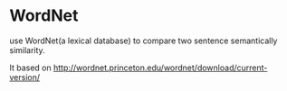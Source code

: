 # WordNet
use WordNet(a lexical database) to compare two sentence semantically similarity.

It based on http://wordnet.princeton.edu/wordnet/download/current-version/